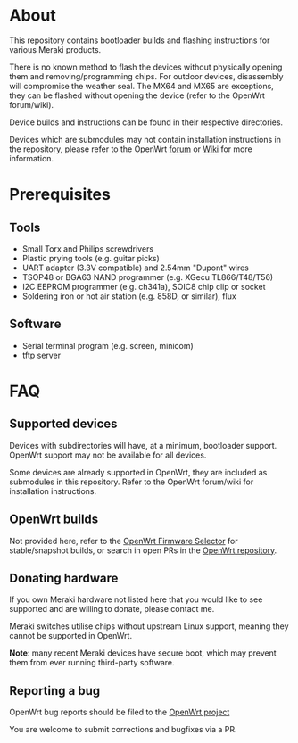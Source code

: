 # About

This repository contains bootloader builds and flashing instructions for various Meraki products.

There is no known method to flash the devices without physically opening them and removing/programming chips. For outdoor devices, disassembly will compromise the weather seal. The MX64 and MX65 are exceptions, they can be flashed without opening the device (refer to the OpenWrt forum/wiki).

Device builds and instructions can be found in their respective directories.

Devices which are submodules may not contain installation instructions in the repository, please refer to the OpenWrt [forum](https://forum.openwrt.org/) or [Wiki](https://openwrt.org/toh/meraki/start) for more information.

# Prerequisites

## Tools
- Small Torx and Philips screwdrivers
- Plastic prying tools (e.g. guitar picks)
- UART adapter (3.3V compatible) and 2.54mm "Dupont" wires
- TSOP48 or BGA63 NAND programmer (e.g. XGecu TL866/T48/T56)
- I2C EEPROM programmer (e.g. ch341a), SOIC8 chip clip or socket
- Soldering iron or hot air station (e.g. 858D, or similar), flux

## Software
- Serial terminal program (e.g. screen, minicom)
- tftp server

# FAQ

## Supported devices

Devices with subdirectories will have, at a minimum, bootloader support. OpenWrt support may not be available for all devices.

Some devices are already supported in OpenWrt, they are included as submodules in this repository. Refer to the OpenWrt forum/wiki for installation instructions.

## OpenWrt builds

Not provided here, refer to the [OpenWrt Firmware Selector](https://firmware-selector.openwrt.org/) for stable/snapshot builds, or search in open PRs in the [OpenWrt repository](https://github.com/openwrt/openwrt).

## Donating hardware

If you own Meraki hardware not listed here that you would like to see supported and are willing to donate, please contact me.

Meraki switches utilise chips without upstream Linux support, meaning they cannot be supported in OpenWrt.

**Note**: many recent Meraki devices have secure boot, which may prevent them from ever running third-party software.

## Reporting a bug

OpenWrt bug reports should be filed to the [OpenWrt project](https://github.com/openwrt/openwrt/issues)

You are welcome to submit corrections and bugfixes via a PR.
